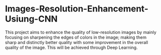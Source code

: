 # Images-Resolution-Enhancement-Usiung-CNN
This project aims to enhance the quality of low-resolution images by mainly focusing on sharpening the edges of colors in the image; making them sharp and distinctly better quality with some improvement in the overall quality of the image. This will be achieved through Deep Learning.

